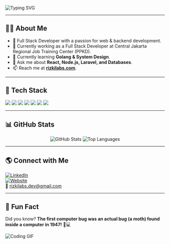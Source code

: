 ![Typing SVG](https://readme-typing-svg.herokuapp.com?font=Fira+Code&size=22&pause=1000&color=00FF00&center=true&vCenter=true&width=500&lines=Hi%2C+I'm+Rizki!+%F0%9F%91%8B;Full+Stack+Developer!+%F0%9F%9A%80;Passionate+about+Coding!+%E2%9C%A8)

---

## 👨‍💻 About Me  
- 🚀 Full Stack Developer with a passion for web & backend development.  
- 💼 Currently working as a Full Stack Developer at Central Jakarta Regional Job Training Center (PPKD).
- 🌱 Currently learning **Golang & System Design**.
- 💬 Ask me about **React, Node.js, Laravel, and Databases**.  
- 📫 Reach me at **[rizkilabs.com](mailto:rizki@example.com)**.  

---

## 🚀 Tech Stack  
<p align="left">
  <img src="https://img.shields.io/badge/-React-61DAFB?style=flat-square&logo=react" />
  <img src="https://img.shields.io/badge/-Node.js-339933?style=flat-square&logo=node.js&logoColor=white" />
  <img src="https://img.shields.io/badge/-Laravel-FF2D20?style=flat-square&logo=laravel&logoColor=white" />
  <img src="https://img.shields.io/badge/-Golang-00ADD8?style=flat-square&logo=go&logoColor=white" />
  <img src="https://img.shields.io/badge/-MySQL-4479A1?style=flat-square&logo=mysql&logoColor=white" />
  <img src="https://img.shields.io/badge/-PostgreSQL-336791?style=flat-square&logo=postgresql&logoColor=white" />
  <img src="https://img.shields.io/badge/-MongoDB-47A248?style=flat-square&logo=mongodb&logoColor=white" />
</p>

---

## 📊 GitHub Stats  
<p align="center">
  <img src="https://github-readme-stats.vercel.app/api?username=rizkilabs&show_icons=true&theme=tokyonight" alt="GitHub Stats" />
  <img src="https://github-readme-stats.vercel.app/api/top-langs/?username=rizkilabs&layout=compact&theme=tokyonight" alt="Top Languages" />
</p>

---

## 🌎 Connect with Me  
[![LinkedIn](https://img.shields.io/badge/-LinkedIn-blue?style=flat-square&logo=linkedin&logoColor=white)](https://linkedin.com/in/rizkilabs)  
[![Website](https://img.shields.io/badge/-Website-black?style=flat-square&logo=googlechrome&logoColor=white)](https://rizkilabs.com)  
📧 [rizkilabs.dev@gmail.com](mailto:rizkilabs.dev@gmail.com)  

---

## 🎉 Fun Fact  
Did you know? **The first computer bug was an actual bug (a moth) found inside a computer in 1947!** 🦋💻  

![Coding GIF](https://media.giphy.com/media/qgQUggAC3Pfv687qPC/giphy.gif)  
